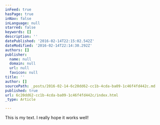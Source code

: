 ```yaml
---
inFeed: true
hasPage: true
inNav: false
inLanguage: null
starred: false
keywords: []
description: ''
datePublished: '2016-02-14T22:15:02.542Z'
dateModified: '2016-02-14T22:14:30.292Z'
authors: []
publisher:
  name: null
  domain: null
  url: null
  favicon: null
title: ''
author: []
sourcePath: _posts/2016-02-14-6c20dd62-cc1b-4cda-ba09-1c46f4fd442c.md
published: true
url: 6c20dd62-cc1b-4cda-ba09-1c46f4fd442c/index.html
_type: Article

---
```

This is my text.  I really hope it works well!